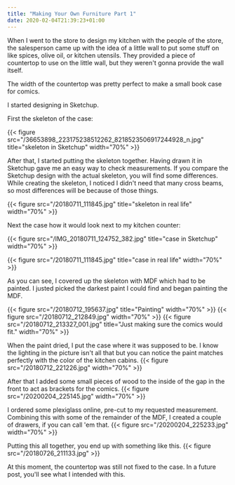 ```yaml
---
title: "Making Your Own Furniture Part 1"
date: 2020-02-04T21:39:23+01:00
---
```


When I went to the store to design my kitchen with the people of the store, the salesperson came up with the idea of a little wall to put some stuff on like spices, olive oil, or kitchen utensils. They provided a piece of countertop to use on the little wall, but they weren't gonna provide the wall itself.

The width of the countertop was pretty perfect to make a small book case for comics.

I started designing in Sketchup.

First the skeleton of the case:

{{< figure src="/36653898_223175238512262_8218523506917244928_n.jpg" title="skeleton in Sketchup" width="70%" >}}

After that, I started putting the skeleton together. Having drawn it in Sketchup gave me an easy way to check measurements. If you compare the Sketchup design with the actual skeleton, you will find some differences. While creating the skeleton, I noticed I didn't need that many cross beams, so most differences will be because of those things.

{{< figure src="/20180711_111845.jpg" title="skeleton in real life" width="70%" >}}

Next the case how it would look next to my kitchen counter:

{{< figure src="/IMG_20180711_124752_382.jpg" title="case in Sketchup" width="70%" >}}

{{< figure src="/20180711_111845.jpg" title="case in real life" width="70%" >}}

As you can see, I covered up the skeleton with MDF which had to be painted. I justed picked the darkest paint I could find and began painting the MDF.

{{< figure src="/20180712_195637.jpg" title="Painting" width="70%" >}}
{{< figure src="/20180712_212849.jpg" width="70%" >}}
{{< figure src="/20180712_213327_001.jpg" title="Just making sure the comics would fit." width="70%" >}}

When the paint dried, I put the case where it was supposed to be. I know the lighting in the picture isn't all that but you can notice the paint matches perfectly with the color of the kitchen cabins.
{{< figure src="/20180712_221226.jpg" width="70%" >}}

After that I added some small pieces of wood to the inside of the gap in the front to act as brackets for the comics.
{{< figure src="/20200204_225145.jpg" width="70%" >}}

I ordered some plexiglass online, pre-cut to my requested measurement. Combining this with some of the remainder of the MDF, I created a couple of drawers, if you can call 'em that.
{{< figure src="/20200204_225233.jpg" width="70%" >}}

Putting this all together, you end up with something like this.
{{< figure src="/20180726_211133.jpg" >}}

At this moment, the countertop was still not fixed to the case. In a future post, you'll see what I intended with this.